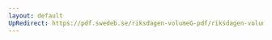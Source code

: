 ```yaml
---
layout: default
UpRedirect: https://pdf.swedeb.se/riksdagen-volumeG-pdf/riksdagen-volumeG-pdf/data/198586/reg_198586__reg_02/reg_198586__reg_02_0148.pdf
---
```

